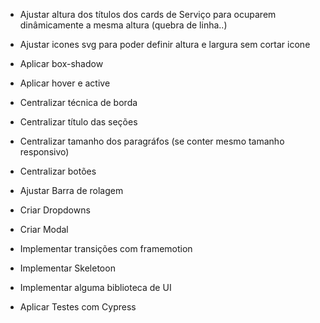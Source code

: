 * Ajustar altura dos títulos dos cards de Serviço para ocuparem dinâmicamente a mesma altura (quebra de linha..)
* Ajustar icones svg para poder definir altura e largura sem cortar icone
* Aplicar box-shadow
* Aplicar hover e active
* Centralizar técnica de borda
* Centralizar título das seções
* Centralizar tamanho dos paragráfos (se conter mesmo tamanho responsivo)
* Centralizar botões
* Ajustar Barra de rolagem
* Criar Dropdowns
* Criar Modal
* Implementar transições com framemotion
* Implementar Skeletoon
* Implementar alguma biblioteca de UI

* Aplicar Testes com Cypress
